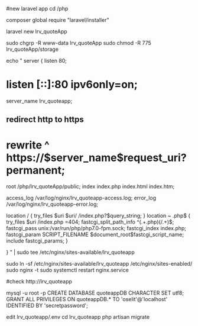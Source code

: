 #new laravel app
cd /php

composer global require "laravel/installer"

laravel new lrv_quoteApp

sudo chgrp -R www-data lrv_quoteApp
sudo chmod -R 775 lrv_quoteApp/storage


echo "
server {
  listen        80;
#  listen        [::]:80 ipv6only=on;
  server_name   lrv_quoteapp;

## redirect http to https ##
#  rewrite        ^ https://\$server_name\$request_uri? permanent;

  root         /php/lrv_quoteApp/public;
  index index.php index.html index.htm;

  access_log    /var/log/nginx/lrv_quoteapp-access.log;
  error_log     /var/log/nginx/lrv_quoteapp-error.log;

  location / {
    try_files \$uri \$uri/ /index.php?\$query_string;
  }
    location ~ \.php$ {
        try_files \$uri /index.php =404;
        fastcgi_split_path_info ^(.+\.php)(/.+)$;
        fastcgi_pass unix:/var/run/php/php7.0-fpm.sock;
        fastcgi_index index.php;
        fastcgi_param SCRIPT_FILENAME \$document_root\$fastcgi_script_name;
        include fastcgi_params;
    }

}
" | sudo tee /etc/nginx/sites-available/lrv_quoteapp


sudo ln -sf /etc/nginx/sites-available/lrv_quoteapp /etc/nginx/sites-enabled/
sudo nginx -t
sudo systemctl restart nginx.service

#check http://lrv_quoteapp

mysql -u root -p
  CREATE DATABASE quoteappDB CHARACTER SET utf8;
  GRANT ALL PRIVILEGES ON quoteappDB.* TO 'oselit'@'localhost' IDENTIFIED BY 'secretpassword';

edit lrv_quoteapp/.env
cd lrv_quoteapp
php artisan migrate
